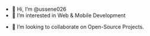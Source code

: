 - 👋 Hi, I’m @ussene026
- 👀 I’m interested in Web & Mobile Development
<!--- - 🌱 I’m currently learning Mobile Development --->
- 💞️ I’m looking to collaborate on Open-Source Projects.
<!--- - 📫 How to reach me ...
ussene026/ussene026 is a ✨ special ✨ repository because its `README.md` (this file) appears on your GitHub profile.
You can click the Preview link to take a look at your changes. 
--->
